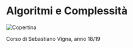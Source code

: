 # Algoritmi e Complessità

![Copertina](https://github.com/LucaCappelletti94/various-notes/blob/master/Unimi/Algoritmi%20e%20Complessita%CC%80/alg-comp.png?raw=true)

Corso di Sebastiano Vigna, anno 18/19

